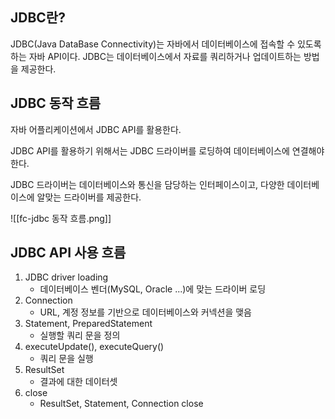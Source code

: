 ## JDBC란?

JDBC(Java DataBase Connectivity)는 자바에서 데이터베이스에 접속할 수 있도록 하는 자바 API이다. JDBC는 데이터베이스에서 자료를 쿼리하거나 업데이트하는 방법을 제공한다.


## JDBC 동작 흐름

자바 어플리케이션에서 JDBC API를 활용한다.

JDBC API를 활용하기 위해서는 JDBC 드라이버를 로딩하여 데이터베이스에 연결해야 한다.

JDBC 드라이버는 데이터베이스와 통신을 담당하는 인터페이스이고, 다양한 데이터베이스에 알맞는 드라이버를 제공한다.

![[fc-jdbc 동작 흐름.png]]


## JDBC API 사용 흐름

1. JDBC driver loading
	- 데이터베이스 벤더(MySQL, Oracle ...)에 맞는 드라이버 로딩
2. Connection
	- URL, 계정 정보를 기반으로 데이터베이스와 커넥션을 맺음
3. Statement, PreparedStatement
	- 실행할 쿼리 문을 정의
4. executeUpdate(), executeQuery()
	- 쿼리 문을 실행
5. ResultSet
	- 결과에 대한 데이터셋
6. close
	- ResultSet, Statement, Connection close